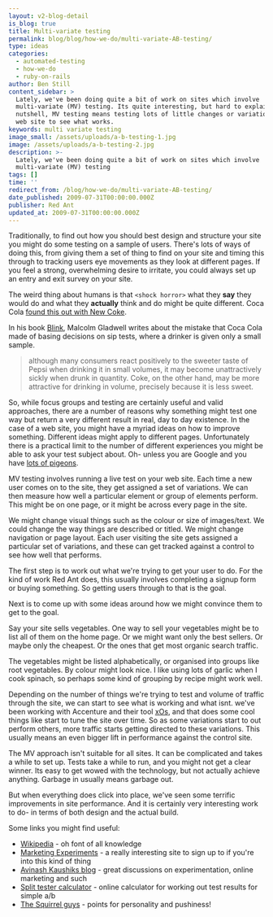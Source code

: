 ```yaml
---
layout: v2-blog-detail
is_blog: true
title: Multi-variate testing
permalink: blog/blog/how-we-do/multi-variate-AB-testing/
type: ideas
categories:
  - automated-testing
  - how-we-do
  - ruby-on-rails
author: Ben Still
content_sidebar: >
  Lately, we've been doing quite a bit of work on sites which involve
  multi-variate (MV) testing. Its quite interesting, but hard to explain. In a
  nutshell, MV testing means testing lots of little changes or variations to a
  web site to see what works.
keywords: multi variate testing
image_small: /assets/uploads/a-b-testing-1.jpg
image: /assets/uploads/a-b-testing-2.jpg
description: >-
  Lately, we've been doing quite a bit of work on sites which involve
  multi-variate (MV) testing
tags: []
time: ''
redirect_from: /blog/how-we-do/multi-variate-AB-testing/
date_published: 2009-07-31T00:00:00.000Z
publisher: Red Ant
updated_at: 2009-07-31T00:00:00.000Z
---
```


Traditionally, to find out how you should best design and structure your site you might do some testing on a sample of users. There's lots of ways of doing this, from giving them a set of thing to find on your site and timing this through to tracking users eye movements as they look at different pages. If you feel a strong, overwhelming desire to irritate, you could always set up an entry and exit survey on your site.

The weird thing about humans is that `<shock horror>` what they **say** they would do and what they **actually** think and do might be quite different. Coca Cola [found this out with New Coke](http://en.wikipedia.org/wiki/New_Coke).

In his book [Blink](http://en.wikipedia.org/wiki/Blink_\(book\)), Malcolm Gladwell writes about the mistake that Coca Cola made of basing decisions on sip tests, where a drinker is given only a small sample.

> although many consumers react positively to the sweeter taste of Pepsi when drinking it in small volumes, it may become unattractively sickly when drunk in quantity. Coke, on the other hand, may be more attractive for drinking in volume, precisely because it is less sweet.

So, while focus groups and testing are certainly useful and valid approaches, there are a number of reasons why something might test one way but return a very different result in real, day to day existence. In the case of a web site, you might have a myriad ideas on how to improve something. Different ideas might apply to different pages. Unfortunately there is a practical limit to the number of different experiences you might be able to ask your test subject about. Oh- unless you are Google and you have [lots of pigeons](http://www.google.com/technology/pigeonrank.html).

MV testing involves running a live test on your web site. Each time a new user comes on to the site, they get assigned a set of variations. We can then measure how well a particular element or group of elements perform. This might be on one page, or it might be across every page in the site.

We might change visual things such as the colour or size of images/text. We could change the way things are described or titled. We might change navigation or page layout. Each user visiting the site gets assigned a particular set of variations, and these can get tracked against a control to see how well that performs.

The first step is to work out what we're trying to get your user to do. For the kind of work Red Ant does, this usually involves completing a signup form or buying something. So getting users through to that is the goal.

Next is to come up with some ideas around how we might convince them to get to the goal.

Say your site sells vegetables. One way to sell your vegetables might be to list all of them on the home page. Or we might want only the best sellers. Or maybe only the cheapest. Or the ones that get most organic search traffic.

The vegetables might be listed alphabetically, or organised into groups like root vegetables. By colour might look nice. I like using lots of garlic when I cook spinach, so perhaps some kind of grouping by recipe might work well.

Depending on the number of things we're trying to test and volume of traffic through the site, we can start to see what is working and what isnt. we've been working with Accenture and their tool [xOs](http://www.accenture.com/Global/Consulting/Marketing_and_Sales_Effectiveness/memetrics), and that does some cool things like start to tune the site over time. So as some variations start to out perform others, more traffic starts getting directed to these variations. This usually means an even bigger lift in performance against the control site.

The MV approach isn't suitable for all sites. It can be complicated and takes a while to set up. Tests take a while to run, and you might not get a clear winner. Its easy to get wowed with the technology, but not actually achieve anything. Garbage in usually means garbage out.

But when everything does click into place, we've seen some terrific improvements in site performance. And it is certainly very interesting work to do- in terms of both design and the actual build.

Some links you might find useful:

* [Wikipedia](http://en.wikipedia.org/wiki/Multivariate_testing) - oh font of all knowledge
* [Marketing Experiments](http://www.marketingexperiments.com/improving-website-conversion/multivariable-testing.html) - a really interesting site to sign up to if you're into this kind of thing
* [Avinash Kaushiks blog](http://www.kaushik.net/avinash/2006/05/experimentation-and-testing-a-primer.html) - great discussions on experimentation, online marketing and such
* [Split tester calculator](http://www.splittester.com/) - online calculator for working out test results for simple a/b
* [The Squirrel guys](http://www.conversion-rate-experts.com/articles/101-google-website-optimizer-tips/) - points for personality and pushiness!
